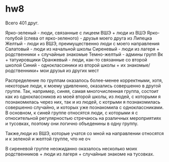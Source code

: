 # hw8

Всего 401 друг.

Ярко-зеленый - люди, связанные с лицеем ВШЭ + люди из ВШЭ 
Ярко-голубой (слева от ярко-зеленого) - друзья моего друга из Липецка
Желтый - люди из ВШЭ, преимущественно люди с моего направления
Салатовый - люди из начальной школы 
Сиреневый - люди из лагеря + родственники + случайные знакомые
Темно-желтый - админы групп Вк + татуировщики
Оранжевый - люди, как-то связанные со второй школой
Синий - одноклассиники из второй школы + их знакомые/родственники+ мои друзья из других мест

Распределение по группам оказалось более-менее корректными, хотя, некоторые люди, к моему удивлению, оказались совершенно в другой группе. Так, например, синяя, самая многочисленная группа, состоит как из одноклассников из моей второй школы, из людей, с которыми я познакомилась через них, так и из людей, с котрыми я познакомилась совершенно случайно, и которых уже познакомила с одноклассниками. В основном, к синей группе относятся люди, с которыми я с относительной регулярностью стречаюсь на рзаличных мероприятиях и тусовках, поэтому они логично объеденины в одну группу. 

Также,люди из ВШЭ, которые учатся со мной на направлении относятся и к зеленой и желтой группе, что не оч

В сиреневой группе неожиданно оказалось несколько моих родственников + люди из лагеря + случайные знакоме на тусовках.

